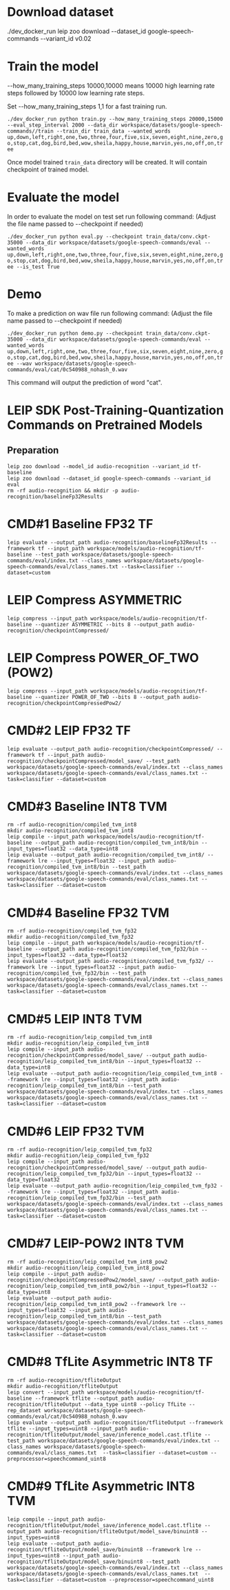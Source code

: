 # Download dataset

./dev_docker_run leip zoo download --dataset_id google-speech-commands --variant_id v0.02

# Train the model

--how_many_training_steps 10000,10000 means 10000 high learning rate steps followed by 10000 low learning rate steps.

Set --how_many_training_steps 1,1 for a fast training run.

`./dev_docker_run python train.py --how_many_training_steps 20000,15000 --eval_step_interval 2000 --data_dir workspace/datasets/google-speech-commands//train --train_dir train_data --wanted_words up,down,left,right,one,two,three,four,five,six,seven,eight,nine,zero,go,stop,cat,dog,bird,bed,wow,sheila,happy,house,marvin,yes,no,off,on,tree`

Once model trained `train_data` directory will be created. It will contain checkpoint of trained model.

# Evaluate the model

In order to evaluate the model on test set run following command:
(Adjust the file name passed to --checkpoint if needed)

`./dev_docker_run python eval.py --checkpoint train_data/conv.ckpt-35000 --data_dir workspace/datasets/google-speech-commands/eval --wanted_words up,down,left,right,one,two,three,four,five,six,seven,eight,nine,zero,go,stop,cat,dog,bird,bed,wow,sheila,happy,house,marvin,yes,no,off,on,tree --is_test True`

# Demo

To make a prediction on wav file run following command:
(Adjust the file name passed to --checkpoint if needed)

`./dev_docker_run python demo.py --checkpoint train_data/conv.ckpt-35000 --data_dir workspace/datasets/google-speech-commands/eval --wanted_words up,down,left,right,one,two,three,four,five,six,seven,eight,nine,zero,go,stop,cat,dog,bird,bed,wow,sheila,happy,house,marvin,yes,no,off,on,tree --wav workspace/datasets/google-speech-commands/eval/cat/0c540988_nohash_0.wav`

This command will output the prediction of word "cat".

# LEIP SDK Post-Training-Quantization Commands on Pretrained Models

## Preparation

`leip zoo download --model_id audio-recognition --variant_id tf-baseline`  
`leip zoo download --dataset_id google-speech-commands --variant_id eval`  
`rm -rf audio-recognition && mkdir -p audio-recognition/baselineFp32Results`  

# CMD#1 Baseline FP32 TF
`leip evaluate --output_path audio-recognition/baselineFp32Results --framework tf --input_path workspace/models/audio-recognition/tf-baseline --test_path workspace/datasets/google-speech-commands/eval/index.txt --class_names workspace/datasets/google-speech-commands/eval/class_names.txt --task=classifier --dataset=custom`
# LEIP Compress ASYMMETRIC
`leip compress --input_path workspace/models/audio-recognition/tf-baseline --quantizer ASYMMETRIC --bits 8 --output_path audio-recognition/checkpointCompressed/`
# LEIP Compress POWER_OF_TWO (POW2)
`leip compress --input_path workspace/models/audio-recognition/tf-baseline --quantizer POWER_OF_TWO --bits 8 --output_path audio-recognition/checkpointCompressedPow2/`
# CMD#2 LEIP FP32 TF
`leip evaluate --output_path audio-recognition/checkpointCompressed/ --framework tf --input_path audio-recognition/checkpointCompressed/model_save/ --test_path workspace/datasets/google-speech-commands/eval/index.txt --class_names workspace/datasets/google-speech-commands/eval/class_names.txt --task=classifier --dataset=custom`
# CMD#3 Baseline INT8 TVM
`rm -rf audio-recognition/compiled_tvm_int8`   
`mkdir audio-recognition/compiled_tvm_int8`  
`leip compile --input_path workspace/models/audio-recognition/tf-baseline --output_path audio-recognition/compiled_tvm_int8/bin --input_types=float32 --data_type=int8`  
`leip evaluate --output_path audio-recognition/compiled_tvm_int8/ --framework lre --input_types=float32 --input_path audio-recognition/compiled_tvm_int8/bin --test_path workspace/datasets/google-speech-commands/eval/index.txt --class_names workspace/datasets/google-speech-commands/eval/class_names.txt --task=classifier --dataset=custom`  
# CMD#4 Baseline FP32 TVM
`rm -rf audio-recognition/compiled_tvm_fp32`   
`mkdir audio-recognition/compiled_tvm_fp32`  
`leip compile --input_path workspace/models/audio-recognition/tf-baseline --output_path audio-recognition/compiled_tvm_fp32/bin --input_types=float32 --data_type=float32`  
`leip evaluate --output_path audio-recognition/compiled_tvm_fp32/ --framework lre --input_types=float32 --input_path audio-recognition/compiled_tvm_fp32/bin --test_path workspace/datasets/google-speech-commands/eval/index.txt --class_names workspace/datasets/google-speech-commands/eval/class_names.txt --task=classifier --dataset=custom`  
# CMD#5 LEIP INT8 TVM
`rm -rf audio-recognition/leip_compiled_tvm_int8`  
`mkdir audio-recognition/leip_compiled_tvm_int8`  
`leip compile --input_path audio-recognition/checkpointCompressed/model_save/ --output_path audio-recognition/leip_compiled_tvm_int8/bin --input_types=float32 --data_type=int8`  
`leip evaluate --output_path audio-recognition/leip_compiled_tvm_int8 --framework lre --input_types=float32 --input_path audio-recognition/leip_compiled_tvm_int8/bin --test_path workspace/datasets/google-speech-commands/eval/index.txt --class_names workspace/datasets/google-speech-commands/eval/class_names.txt --task=classifier --dataset=custom`  
# CMD#6 LEIP FP32 TVM
`rm -rf audio-recognition/leip_compiled_tvm_fp32`  
`mkdir audio-recognition/leip_compiled_tvm_fp32`  
`leip compile --input_path audio-recognition/checkpointCompressed/model_save/ --output_path audio-recognition/leip_compiled_tvm_fp32/bin --input_types=float32 --data_type=float32`  
`leip evaluate --output_path audio-recognition/leip_compiled_tvm_fp32 --framework lre --input_types=float32 --input_path audio-recognition/leip_compiled_tvm_fp32/bin --test_path workspace/datasets/google-speech-commands/eval/index.txt --class_names workspace/datasets/google-speech-commands/eval/class_names.txt --task=classifier --dataset=custom`  
# CMD#7 LEIP-POW2 INT8 TVM
`rm -rf audio-recognition/leip_compiled_tvm_int8_pow2`  
`mkdir audio-recognition/leip_compiled_tvm_int8_pow2`  
`leip compile --input_path audio-recognition/checkpointCompressedPow2/model_save/ --output_path audio-recognition/leip_compiled_tvm_int8_pow2/bin --input_types=float32 --data_type=int8`  
`leip evaluate --output_path audio-recognition/leip_compiled_tvm_int8_pow2 --framework lre --input_types=float32 --input_path audio-recognition/leip_compiled_tvm_int8/bin --test_path workspace/datasets/google-speech-commands/eval/index.txt --class_names workspace/datasets/google-speech-commands/eval/class_names.txt --task=classifier --dataset=custom`  
# CMD#8 TfLite Asymmetric INT8 TF
`rm -rf audio-recognition/tfliteOutput`   
`mkdir audio-recognition/tfliteOutput`   
`leip convert --input_path workspace/models/audio-recognition/tf-baseline --framework tflite --output_path audio-recognition/tfliteOutput --data_type uint8 --policy TfLite --rep_dataset workspace/datasets/google-speech-commands/eval/cat/0c540988_nohash_0.wav`   
`leip evaluate --output_path audio-recognition/tfliteOutput --framework tflite --input_types=uint8 --input_path audio-recognition/tfliteOutput/model_save/inference_model.cast.tflite --test_path workspace/datasets/google-speech-commands/eval/index.txt --class_names workspace/datasets/google-speech-commands/eval/class_names.txt  --task=classifier --dataset=custom --preprocessor=speechcommand_uint8`
# CMD#9 TfLite Asymmetric INT8 TVM
`leip compile --input_path audio-recognition/tfliteOutput/model_save/inference_model.cast.tflite --output_path audio-recognition/tfliteOutput/model_save/binuint8 --input_types=uint8`   
`leip evaluate --output_path audio-recognition/tfliteOutput/model_save/binuint8 --framework lre --input_types=uint8 --input_path audio-recognition/tfliteOutput/model_save/binuint8 --test_path workspace/datasets/google-speech-commands/eval/index.txt --class_names workspace/datasets/google-speech-commands/eval/class_names.txt  --task=classifier --dataset=custom --preprocessor=speechcommand_uint8`  